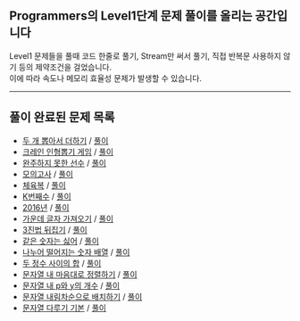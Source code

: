 ## Programmers의 Level1단계 문제 풀이를 올리는 공간입니다
Level1 문제들을 풀때 코드 한줄로 풀기, Stream만 써서 풀기, 직접 반복문 사용하지 않기 등의 제약조건을 걸었습니다.    
이에 따라 속도나 메모리 효율성 문제가 발생할 수 있습니다. 

* * *
## 풀이 완료된 문제 목록
* [두 개 뽑아서 더하기](https://programmers.co.kr/learn/courses/30/lessons/68644) / [풀이](./P68644.java)
* [크레인 인형뽑기 게임](https://programmers.co.kr/learn/courses/30/lessons/64061) / [풀이](./P64061.java)
* [완주하지 못한 선수](https://programmers.co.kr/learn/courses/30/lessons/42576) / [풀이](./P42576.java)
* [모의고사](https://programmers.co.kr/learn/courses/30/lessons/42840) / [풀이](./P42840.java)
* [체육복](https://programmers.co.kr/learn/courses/30/lessons/42862) / [풀이](./P42862.java)
* [K번째수](https://programmers.co.kr/learn/courses/30/lessons/42748) / [풀이](./P42748.java)
* [2016년](https://programmers.co.kr/learn/courses/30/lessons/12901) / [풀이](./P12901.java)
* [가운데 글자 가져오기](https://programmers.co.kr/learn/courses/30/lessons/12903) / [풀이](./P12903.java)
* [3진법 뒤집기](https://programmers.co.kr/learn/courses/30/lessons/68935) / [풀이](./P68935.java)
* [같은 숫자는 싫어](https://programmers.co.kr/learn/courses/30/lessons/12906) / [풀이](./P12906.java)
* [나누어 떨어지는 숫자 배열](https://programmers.co.kr/learn/courses/30/lessons/12910) / [풀이](./P12910.java)
* [두 정수 사이의 합](https://programmers.co.kr/learn/courses/30/lessons/12912) / [풀이](./P12912.java)
* [문자열 내 마음대로 정렬하기](https://programmers.co.kr/learn/courses/30/lessons/12915) / [풀이](./P12915.java)
* [문자열 내 p와 y의 개수](https://programmers.co.kr/learn/courses/30/lessons/12916) / [풀이](./P12916.java)
* [문자열 내림차순으로 배치하기](https://programmers.co.kr/learn/courses/30/lessons/12917) / [풀이](./P12917.java)
* [문자열 다루기 기본](https://programmers.co.kr/learn/courses/30/lessons/12918) / [풀이](./P12918.java)
